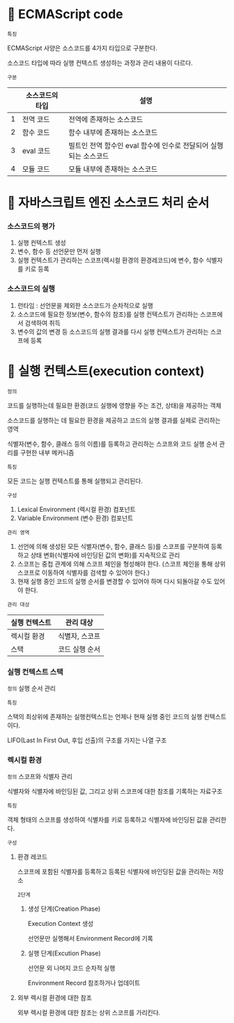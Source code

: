 # 📌 ECMAScript code

`특징`

ECMAScript 사양은 소스코드를 4가지 타입으로 구분한다.

소스코드 타입에 따라 실행 컨텍스트 생성하는 과정과 관리 내용이 다르다.

`구분`

|     | 소스코드의 타입 | 설명                                                             |
| --- | --------------- | ---------------------------------------------------------------- |
| 1   | 전역 코드       | 전역에 존재하는 소스코드                                         |
| 2   | 함수 코드       | 함수 내부에 존재하는 소스코드                                    |
| 3   | eval 코드       | 빌트인 전역 함수인 eval 함수에 인수로 전달되어 실행되는 소스코드 |
| 4   | 모듈 코드       | 모듈 내부에 존재하는 소스코드                                    |

# 📌 자바스크립트 엔진 소스코드 처리 순서

### 소스코드의 평가

1. 실행 컨텍스트 생성
2. 변수, 함수 등 선언문만 먼저 실행
3. 실행 컨텍스트가 관리하는 스코프(렉시컬 환경의 환경레코드)에 변수, 함수 식별자를 키로 등록

### 소스코드의 실행

1. 런타임 : 선언문을 제외한 소스코드가 순차적으로 실행
2. 소스코드에 필요한 정보(변수, 함수의 참조)를 실행 컨텍스트가 관리하는 스코프에서 검색하여 취득
3. 변수의 값의 변경 등 소스코드의 실행 결과를 다시 실행 컨텍스트가 관리하는 스코프에 등록

# 📌 실행 컨텍스트(execution context)

`정의`

코드를 실행하는데 필요한 환경(코드 실행에 영향을 주는 조건, 상태)을 제공하는 객체

소스코드를 실행하는 데 필요한 환경을 제공하고 코드의 실행 결과를 실제로 관리하는 영역

식별자(변수, 함수, 클래스 등의 이름)를 등록하고 관리하는 스코프와 코드 실행 순서 관리를 구현한 내부 메커니즘

`특징`

모든 코드는 실행 컨텍스트를 통해 실행되고 관리된다.

`구성`

1. Lexical Environment (렉시컬 환경) 컴포넌트
2. Variable Environment (변수 환경) 컴포넌트

`관리 영역`

1. 선언에 의해 생성된 모든 식별자(변수, 함수, 클래스 등)를 스코프를 구분하여 등록하고 상태 변화(식별자에 바인딩된 값의 변화)를 지속적으로 관리
2. 스코프는 중첩 관계에 의해 스코프 체인을 형성해야 한다. (스코프 체인을 통해 상위 스코프로 이동하여 식별자를 검색할 수 있어야 한다.)
3. 현재 실행 중인 코드의 실행 순서를 변경할 수 있어야 하며 다시 되돌아갈 수도 있어야 한다.

`관리 대상`

| 실행 컨텍스트 | 관리 대상      |
| ------------- | -------------- |
| 렉시컬 환경   | 식별자, 스코프 |
| 스택          | 코드 실행 순서 |

### 실행 컨텍스트 스택

`정의` 실행 순서 관리

`특징`

스택의 최상위에 존재하는 실행컨텍스트는 언제나 현재 실행 중인 코드의 실행 컨텍스트이다.

LIFO(Last In First Out, 후입 선출)의 구조를 가지는 나열 구조

### 렉시컬 환경

`정의` 스코프와 식별자 관리

식별자와 식별자에 바인딩된 값, 그리고 상위 스코프에 대한 참조를 기록하는 자료구조

`특징`

객체 형태의 스코프를 생성하여 식별자를 키로 등록하고 식별자에 바인딩된 값을 관리한다.

`구성`

1. 환경 레코드

   스코프에 포함된 식별자를 등록하고 등록된 식별자에 바인딩된 값을 관리하는 저장소

   `2단계`

   1. 생성 단계(Creation Phase)

      Execution Context 생성

      선언문만 실행해서 Environment Record에 기록

   2. 실행 단계(Excution Phase)

      선언문 외 나머지 코드 순차적 실행

      Environment Record 참조하거나 업데이트

2. 외부 렉시컬 환경에 대한 참조

   외부 렉시컬 환경에 대한 참조는 상위 스코프를 가리킨다.

